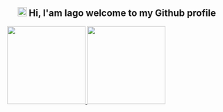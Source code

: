 <h2 align="center"> 
    <img src="https://media.giphy.com/media/hvRJCLFzcasrR4ia7z/giphy.gif" width="21"></a> Hi, I'am Iago welcome to my Github profile
</h2> 

<div>
<a href="https://github.com/IMblack07">
<img loading="lazy" height="180em" src="https://github-readme-stats.vercel.app/api/top-langs/?username=IMblack07&layout=compact&langs_count=7&theme=blue-green"/>
<img loading="lazy" height="180em" src="https://github-readme-stats.vercel.app/api?username=IMblack07&show_icons=true&theme=blue-green&include_all_commits=true&count_private=true"/>
</div>




